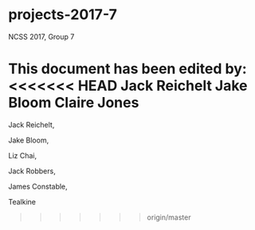 # projects-2017-7
NCSS 2017, Group 7

This document has been edited by:
<<<<<<< HEAD
Jack Reichelt
Jake Bloom
Claire Jones
=======

Jack Reichelt,

Jake Bloom,

Liz Chai,

Jack Robbers,

James Constable,

Tealkine
>>>>>>> origin/master
